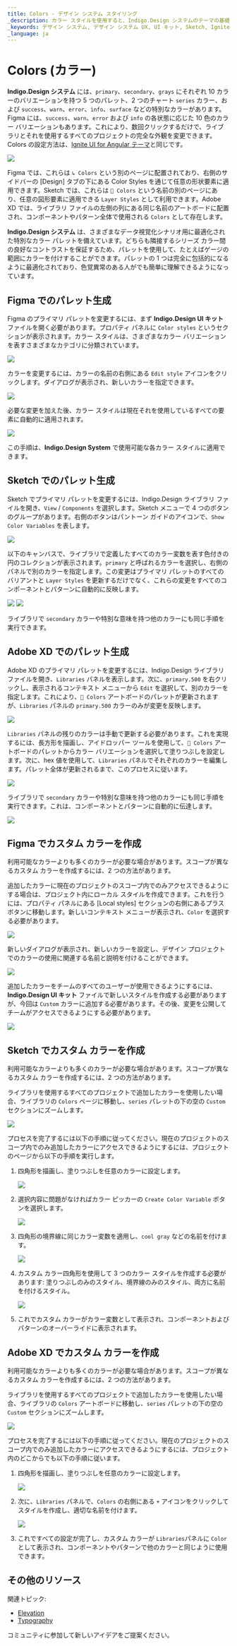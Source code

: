 ```yaml
---
title: Colors - デザイン システム スタイリング
_description: カラー スタイルを使用すると、Indigo.Design システムのテーマの基礎としてパレットと特別なカラーを設定できます。
_keywords: デザイン システム, デザイン システム UX, UI キット, Sketch, Ignite UI for Angular, Sketch to Angular, Angular, Angular デザイン システム, Sketch からコードをエクスポート, Angular 用のデザイン キット, Sketch HTML, Sketch to HTML, Sketch UI キット, Figma, Figma to Angular, Figma からコードをエクスポート, Figma HTML, Figma to HTML, Figma UI キット
_language: ja
---
```


# Colors (カラー)

**Indigo.Design システム** には、`primary`、`secondary`、`grays` にそれぞれ 10 カラーのバリエーションを持つ 5 つのパレット、2 つのチャート `series` カラー、および `success`、`warn`、`error`、`info`、`surface` などの特別なカラーがあります。Figma には、`success`、`warn`、`error` および `info` の各状態に応じた 10 色のカラー バリエーションもあります。これにより、数回クリックするだけで、ライブラリとそれを使用するすべてのプロジェクトの完全な外観を変更できます。Colors の設定方法は、[Ignite UI for Angular テーマ](https://jp.infragistics.com/products/ignite-ui-angular/angular/components/themes.html)と同じです。


<img class="responsive-img" src="../images/colors_palette.png" srcset="../images/colors_palette@2x.png 2x" />

Figma では、これらは `↳ Colors` という別のページに配置されており、右側のサイドバーの [Design] タブの下にある Color Styles を通じて任意の形状要素に適用できます。Sketch では、これらは `🎨 Colors` という名前の別のページにあり、任意の図形要素に適用できる `Layer Styles` として利用できます。Adobe XD では、ライブラリ ファイルの左側の列にある同じ名前のアートボードに配置され、コンポーネントやパターン全体で使用される `Colors` として存在します。

**Indigo.Design システム** は、さまざまなデータ視覚化シナリオ用に最適化された特別なカラー パレットを備えています。どちらも隣接するシリーズ カラー間の良好なコントラストを保証するため、パレットを使用して、たとえばゲージの範囲にカラーを付けすることができます。パレットの 1 つは完全に包括的になるように最適化されており、色覚異常のある人がでも簡単に理解できるようになっています。

## Figma でのパレット生成

Figma のプライマリ パレットを変更するには、まず **Indigo.Design UI キット** ファイルを開く必要があります。プロパティ パネルに `Color styles` というセクションが表示されます。カラー スタイルは、さまざまなカラー バリエーションを表すさまざまなカテゴリに分類されています。

<img class="responsive-img" src="../images/colors_color-styles_figma.png" srcset="../images/colors_color-styles_figma@2x.png 2x" />

カラーを変更するには、カラーの名前の右側にある `Edit style` アイコンをクリックします。ダイアログが表示され、新しいカラーを指定できます。

<img class="responsive-img" src="../images/colors_edit_color-styles_figma.png" srcset="../images/colors_edit_color-styles_figma@2x.png 2x" />

必要な変更を加えた後、カラー スタイルは現在それを使用しているすべての要素に自動的に適用されます。

<img class="responsive-img" src="../images/colors_new_color-style_figma.png" srcset="../images/colors_new_color-style_figma@2x.png 2x" />

この手順は、**Indigo.Design System** で使用可能な各カラー スタイルに適用できます。

## Sketch でのパレット生成

Sketch でプライマリ パレットを変更するには、Indigo.Design ライブラリ ファイルを開き、`View` / `Components` を選択します。Sketch メニューで 4 つのボタンのグループがあります。右側のボタンはパントーン ガイドのアイコンで、`Show Color Variables` を表します。

<img class="responsive-img" src="../images/colors-vars-sketch.png" srcset="../images/colors-vars-sketch@2x.png 2x"/>

以下のキャンバスで、ライブラリで定義したすべてのカラー変数を表す色付きの円のコレクションが表示されます。`primary` と呼ばれるカラーを選択し、右側のパネルで別のカラーを指定します。この変更はプライマリ パレットのすべてのバリアントと `Layer Styles` を更新するだけでなく、これらの変更をすべてのコンポーネントとパターンに自動的に反映します。

<img class="responsive-img" src="../images/colors_palette_updated.png"/>

<img class="responsive-img" src="../images/colors_palette_components.png"/>

ライブラリで `secondary` カラーや特別な意味を持つ他のカラーにも同じ手順を実行できます。

## Adobe XD でのパレット生成

Adobe XD のプライマリ パレットを変更するには、Indigo.Design ライブラリ ファイルを開き、`Libraries` パネルを表示します。次に、`primary.500` を右クリックし、表示されるコンテキスト メニューから `Edit` を選択して、別のカラーを指定します。これにより、`🎨 Colors` アートボードのパレットが更新されますが、`Libraries` パネルの `primary.500` カラーのみが変更を反映します。

<img class="responsive-img" src="../images/colors-palette-xd1.png" srcset="../images/colors-palette-xd1@2x.png 2x"/>

`Libraries` パネルの残りのカラーは手動で更新する必要があります。これを実現するには、長方形を描画し、アイドロッパー ツールを使用して、`🎨 Colors` アートボードのパレットからカラー バリエーションを選択して塗りつぶしを設定します。次に、hex 値を使用して、`Libraries` パネルでそれぞれのカラーを編集します。パレット全体が更新されるまで、このプロセスに従います。

<img class="responsive-img" src="../images/colors-palette-xd2.png" srcset="../images/colors-palette-xd2@2x.png 2x"/>

ライブラリで `secondary` カラーや特別な意味を持つ他のカラーにも同じ手順を実行できます。これは、コンポーネントとパターンに自動的に伝達します。

<img class="responsive-img" src="../images/colors-palette-xd3.png" srcset="../images/colors-palette-xd3@2x.png 2x"/>

## Figma でカスタム カラーを作成

利用可能なカラーよりも多くのカラーが必要な場合があります。スコープが異なるカスタム カラーを作成するには、2 つの方法があります。

追加したカラーに現在のプロジェクトのスコープ内でのみアクセスできるようにする場合は、プロジェクト内にローカル スタイルを作成できます。これを行うには、プロパティ パネルにある [Local styles] セクションの右側にあるプラス ボタンに移動します。新しいコンテキスト メニューが表示され、`Color` を選択する必要があります。

<img class="responsive-img" src="../images/colors_custom1_figma.png" srcset="../images/colors_custom1_figma@2x.png 2x"/>

新しいダイアログが表示され、新しいカラーを設定し、デザイン プロジェクトでのカラーの使用に関連する名前と説明を付けることができます。

<img class="responsive-img" src="../images/colors_custom2_figma.png" srcset="../images/colors_custom2_figma@2x.png 2x"/>

追加したカラーをチームのすべてのユーザーが使用できるようにするには、**Indigo.Design UI キット** ファイルで新しいスタイルを作成する必要がありますが、今回は `Custom` カラーに追加する必要があります。その後、変更を公開してチームがアクセスできるようにする必要があります。

<img class="responsive-img" src="../images/colors_custom3_figma.png" srcset="../images/colors_custom3_figma@2x.png 2x"/>

## Sketch でカスタム カラーを作成

利用可能なカラーよりも多くのカラーが必要な場合があります。スコープが異なるカスタム カラーを作成するには、2 つの方法があります。

ライブラリを使用するすべてのプロジェクトで追加したカラーを使用したい場合、ライブラリの `Colors` ページに移動し、`series` パレットの下の空の `Custom` セクションにズームします。

<img class="responsive-img" src="../images/colors_custom1.png"/>

プロセスを完了するには以下の手順に従ってください。現在のプロジェクトのスコープ内でのみ追加したカラーにアクセスできるようにするには、プロジェクトのページから以下の手順を実行します。

1.  四角形を描画し、塗りつぶしを任意のカラーに設定します。

    <img class="responsive-img" src="../images/colors_custom2.png"/>

2.  選択内容に問題がなければカラー ピッカーの `Create Color Variable` ボタンを選択します。

    <img class="responsive-img" src="../images/colors_custom3.png"/>

3.  四角形の境界線に同じカラー変数を適用し、`cool gray` などの名前を付けます。

    <img class="responsive-img" src="../images/colors_custom4.png"/>

4.  カスタム カラー四角形を使用して 3 つのカラー スタイルを作成する必要があります: 塗りつぶしのみのスタイル、境界線のみのスタイル、両方に名前を付けるスタイル。

    <img class="responsive-img" src="../images/colors_custom5.png"/>

5.  これでカスタム カラーがカラー変数として表示され、コンポーネントおよびパターンのオーバーライドに表示されます。

## Adobe XD でカスタム カラーを作成

利用可能なカラーよりも多くのカラーが必要な場合があります。スコープが異なるカスタム カラーを作成するには、2 つの方法があります。

ライブラリを使用するすべてのプロジェクトで追加したカラーを使用したい場合、ライブラリの `Colors` アートボードに移動し、`series` パレットの下の空の `Custom` セクションにズームします。

<img class="responsive-img" src="../images/colors_custom6.png" srcset="../images/colors_custom6@2x.png 2x"/>

プロセスを完了するには以下の手順に従ってください。現在のプロジェクトのスコープ内でのみ追加したカラーにアクセスできるようにするには、プロジェクト内のどこからでも以下の手順に従います。

1.  四角形を描画し、塗りつぶしを任意のカラーに設定します。

    <img class="responsive-img" src="../images/colors_custom7.png" srcset="../images/colors_custom7@2x.png 2x"/>

2.  次に、`Libraries` パネルで、`Colors` の右側にある `+` アイコンをクリックしてスタイルを作成し、適切な名前を付けます。

    <img class="responsive-img" src="../images/colors_custom8.png" srcset="../images/colors_custom8@2x.png 2x"/>

3.  これですべての設定が完了し、カスタム カラーが `Libraries`パネルに `Color` として表示され、コンポーネントやパターンで他のカラーと同じように使用できます。

## その他のリソース

関連トピック:

- [Elevation](elevation.md)
- [Typography](typography.md)
  <div class="divider--half"></div>

コミュニティに参加して新しいアイデアをご提案ください。
